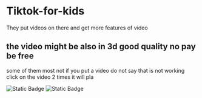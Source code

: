 # Tiktok-for-kids
They put videos on there and get more features of video
## the video might be also in 3d good quality no pay be free
some of them most not if you put a video do not say that is not working click on the video 2 times it will pla



![Static Badge](https://img.shields.io/badge/VideoPlayerPlus-Blue)
![Static Badge](https://img.shields.io/badge/License-cyan)
